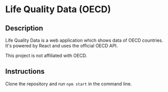 # Life Quality Data (OECD)
## Description
Life Quality Data is a web application which shows data of OECD countries.
It's powered by React and uses the official OECD API.

This project is not affiliated with OECD.
## Instructions
Clone the repository and run `npm start` in the command line.
